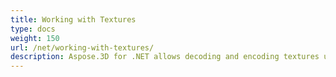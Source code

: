 ```yaml
---
title: Working with Textures
type: docs
weight: 150
url: /net/working-with-textures/
description: Aspose.3D for .NET allows decoding and encoding textures using external codecs.
---
```

